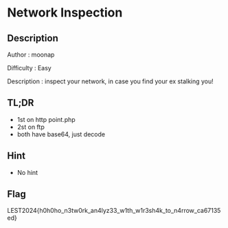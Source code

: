 # Network Inspection
## Description

Author : moonap

Difficulty : Easy

Description : 
inspect your network, in case you find your ex stalking you!

## TL;DR

- 1st on http point.php
- 2st on ftp
- both have base64, just decode

## Hint 

- No hint

## Flag

LEST2024{h0h0ho_n3tw0rk_an4lyz33_w1th_w1r3sh4k_to_n4rrow_ca67135ed}
